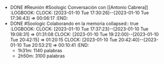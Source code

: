 - DONE #Reunión #Soologic Conversación con [[Antonio Cabrera]]
  :LOGBOOK:
  CLOCK: [2023-01-10 Tue 17:30:26]--[2023-01-10 Tue 17:36:43] =>  00:06:17
  :END:
- DONE #Soologic Colaborando en la memoria
  collapsed:: true
  :LOGBOOK:
  CLOCK: [2023-01-10 Tue 17:37:23]--[2023-01-10 Tue 19:08:31] =>  01:31:08
  CLOCK: [2023-01-10 Tue 19:22:00]--[2023-01-10 Tue 20:42:15] =>  01:20:15
  CLOCK: [2023-01-10 Tue 20:42:40]--[2023-01-10 Tue 20:53:21] =>  00:10:41
  :END:
  - 1h31m: 1140 palabras
  - 2h50m: 3100 palabras
